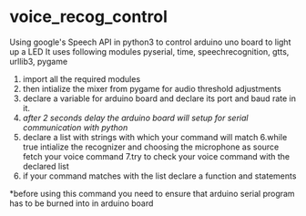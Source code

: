 # voice_recog_control
Using google's Speech API in python3 to control arduino uno board to light up a LED
It uses following modules
  pyserial,
  time,
  speechrecognition,
  gtts,
  urllib3,
  pygame

1. import all the required modules
2. then intialize the mixer from pygame for audio threshold adjustments
3. declare a variable for arduino board and declare its port and baud rate in it.
4. *after 2 seconds delay the arduino board will setup for serial communication with python*
5. declare a list with strings with which your command will match
6.while true intialize the recognizer and choosing the microphone as source fetch your voice command
7.try to check your voice command with the declared list
8. if your command matches with the list declare a function and statements

*before using this command you need to ensure that arduino serial program has to be burned into in arduino board

